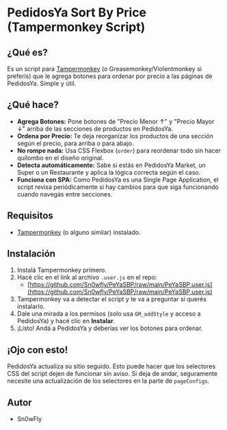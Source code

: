 # PedidosYa Sort By Price (Tampermonkey Script)

## ¿Qué es?
Es un script para [Tampermonkey](https://www.tampermonkey.net/) (o Greasemonkey/Violentmonkey si preferís) que le agrega botones para ordenar por precio a las páginas de PedidosYa. Simple y útil.

## ¿Qué hace?
* **Agrega Botones:** Pone botones de "Precio Menor ↑" y "Precio Mayor ↓" arriba de las secciones de productos en PedidosYa.
* **Ordena por Precio:** Te deja reorganizar los productos de una sección según el precio, para arriba o para abajo.
* **No rompe nada:** Usa CSS Flexbox (`order`) para reordenar todo sin hacer quilombo en el diseño original.
* **Detecta automáticamente:** Sabe si estás en PedidosYa Market, un Super o un Restaurante y aplica la lógica correcta según el caso.
* **Funciona con SPA:** Como PedidosYa es una Single Page Application, el script revisa periódicamente si hay cambios para que siga funcionando cuando navegás entre secciones.

## Requisitos
* [Tampermonkey](https://www.tampermonkey.net/) (o alguno similar) instalado.

## Instalación
1. Instalá Tampermonkey primero.
2. Hacé clic en el link al archivo `.user.js` en el repo:
   * [https://github.com/Sn0wfly/PeYaSBP/raw/main/PeYaSBP.user.js](https://github.com/Sn0wfly/PeYaSBP/raw/main/PeYaSBP.user.js)
3. Tampermonkey va a detectar el script y te va a preguntar si querés instalarlo.
4. Dale una mirada a los permisos (solo usa `GM_addStyle` y acceso a PedidosYa) y hacé clic en **Instalar**.
5. ¡Listo! Andá a PedidosYa y deberías ver los botones para ordenar.

## ¡Ojo con esto!
PedidosYa actualiza su sitio seguido. Esto puede hacer que los selectores CSS del script dejen de funcionar sin aviso. Si deja de andar, seguramente necesite una actualización de los selectores en la parte de `pageConfigs`.

## Autor
* Sn0wFly